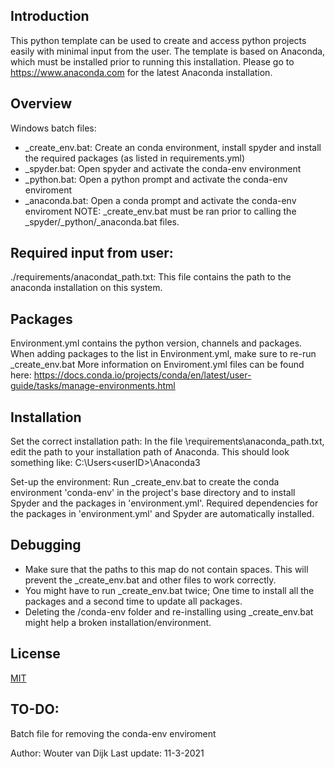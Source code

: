 ## Introduction

This python template can be used to create and access python projects easily with minimal input from the user. 
The template is based on Anaconda, which must be installed prior to running this installation. 
Please go to https://www.anaconda.com for the latest Anaconda installation. 

## Overview

Windows batch files:
* _create_env.bat: 	Create an conda environment, install spyder and install the required packages (as listed in requirements.yml)
*    _spyder.bat:	Open spyder and activate the conda-env environment 
*    _python.bat:	Open a python prompt and activate the conda-env enviroment
*  _anaconda.bat: 	Open a conda prompt and activate the conda-env enviroment
NOTE: _create_env.bat must be ran prior to calling the _spyder/_python/_anaconda.bat files.

## Required input from user:
./requirements/anacondat_path.txt: 	 This file contains the path to the anaconda installation on this system.

## Packages
Environment.yml contains the python version, channels and packages. When adding packages to the list in Environment.yml, make sure to re-run _create_env.bat
More information on Enviroment.yml files can be found here: https://docs.conda.io/projects/conda/en/latest/user-guide/tasks/manage-environments.html

## Installation
Set the correct installation path:
	In the file \requirements\anaconda_path.txt, edit the path to your installation path of Anaconda. 
	This should look something like:
		C:\Users\<userID>\Anaconda3

Set-up the environment:
	Run _create_env.bat to create the conda environment 'conda-env' in the project's base directory and to install Spyder and the packages in 'environment.yml'.
	Required dependencies for the packages in 'environment.yml' and Spyder are automatically installed.
	

## Debugging
* Make sure that the paths to this map do not contain spaces. This will prevent the _create_env.bat and other files to work correctly. 
* You might have to run _create_env.bat twice; One time to install all the packages and a second time to update all packages.
* Deleting the /conda-env folder and re-installing using _create_env.bat might help a broken installation/environment.

## License
[MIT](https://choosealicense.com/licenses/mit/)


## TO-DO:
Batch file for removing the conda-env enviroment


Author:			Wouter van Dijk
Last update: 	11-3-2021